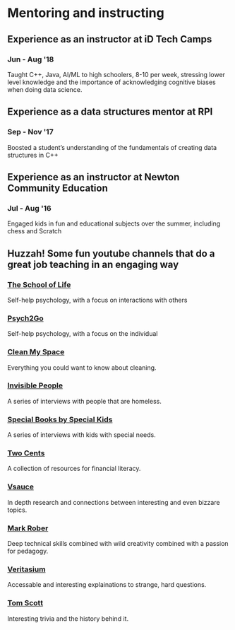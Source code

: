 # Mentoring and instructing

## Experience as an instructor at iD Tech Camps
### Jun - Aug '18

Taught C++, Java, AI/ML to high schoolers, 8-10 per week, stressing lower level knowledge and the importance of acknowledging cognitive biases when doing data science.


## Experience as a data structures mentor at RPI
### Sep - Nov '17

Boosted  a student’s understanding of the fundamentals of creating data structures in C++


## Experience as an instructor at Newton Community Education
### Jul - Aug '16

Engaged kids in fun and educational subjects over the summer, including chess and Scratch


## Huzzah! Some fun youtube channels that do a great job teaching in an engaging way

### [The School of Life](https://www.youtube.com/c/theschooloflifetv/featured)
Self-help psychology, with a focus on interactions with others

### [Psych2Go](https://www.youtube.com/channel/UCkJEpR7JmS36tajD34Gp4VA)
Self-help psychology, with a focus on the individual

### [Clean My Space](https://www.youtube.com/c/cleanmyspace/featured)
Everything you could want to know about cleaning.

### [Invisible People](https://www.youtube.com/channel/UCh4pyZUB0mNzieaKv831flA)
A series of interviews with people that are homeless.

### [Special Books by Special Kids](https://www.youtube.com/channel/UC4E98HDsPXrf5kTKIgrSmtQ)
A series of interviews with kids with special needs.

### [Two Cents](https://www.youtube.com/channel/UCL8w_A8p8P1HWI3k6PR5Z6w)
A collection of resources for financial literacy.

### [Vsauce](https://www.youtube.com/channel/UC6nSFpj9HTCZ5t-N3Rm3-HA)
In depth research and connections between interesting and even bizzare topics.

### [Mark Rober](https://www.youtube.com/channel/UCY1kMZp36IQSyNx_9h4mpCg)
Deep technical skills combined with wild creativity combined with a passion for pedagogy.

### [Veritasium](https://www.youtube.com/c/veritasium/videos)
Accessable and interesting explainations to strange, hard questions.

### [Tom Scott](https://www.youtube.com/channel/UCBa659QWEk1AI4Tg--mrJ2A)
Interesting trivia and the history behind it.

